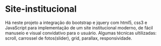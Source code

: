 # Site-institucional
Há neste projeto a integração do bootstrap e jquery com html5, css3 e JavaScript para implementação de um site institucional moderno, de fácil manuseio e visual convidativo para o usuário.
Algumas técnicas ultilizadas:  scroll, carrossel de fotos(slider), grid, parallax, responsividade.
